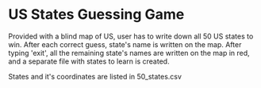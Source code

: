 # US States Guessing Game
Provided with a blind map of US, user has to write down all 50 US states to win.
After each correct guess, state's name is written on the map. After typing 'exit',
all the remaining state's names are written on the map in red, and a separate file with states to learn is created.

States and it's coordinates are listed in 50_states.csv
